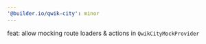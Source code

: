 ```yaml
---
'@builder.io/qwik-city': minor
---
```


feat: allow mocking route loaders & actions in `QwikCityMockProvider`